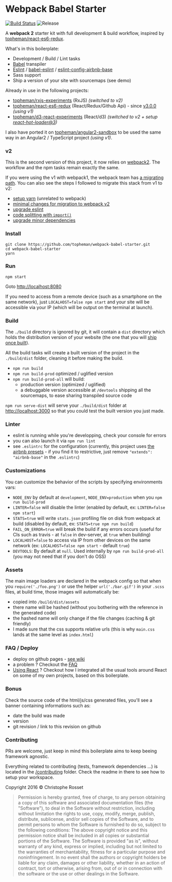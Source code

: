 Webpack Babel Starter
=====================

[![Build Status](https://travis-ci.org/topheman/webpack-babel-starter.svg?branch=master)](https://travis-ci.org/topheman/webpack-babel-starter)
![Release](https://img.shields.io/badge/release-v2-blue.svg)

A **webpack 2** starter kit with full development & build workflow, inspired by [topheman/react-es6-redux](https://github.com/topheman/react-es6-redux).

What's in this boilerplate:

* Development / Build / Lint tasks
* [Babel](https://babeljs.io/) transpiler
* [Eslint](http://eslint.org/) / [babel-eslint](https://github.com/babel/babel-eslint) / [eslint-config-airbnb-base](https://www.npmjs.com/package/eslint-config-airbnb-base)
* Sass support
* Ship a version of your site with sourcemaps (see demo)

Already in use in the following projects:

* [topheman/rxjs-experiments](https://github.com/topheman/rxjs-experiments) (RxJS) *(switched to v2)*
* [topheman/react-es6-redux](https://github.com/topheman/react-es6-redux) (React/Redux/Github Api) - since [v3.0.0](https://github.com/topheman/react-es6-redux/releases/tag/v3.0.0) *(using v1)*
* [topheman/d3-react-experiments](https://github.com/topheman/d3-react-experiments) (React/d3) *(switched to v2 + setup [react-hot-loader@3](https://github.com/topheman/d3-react-experiments/commit/8840b679e9b72310c7bb0a9749cab0a58a568f1f))*

I also have ported it on [topheman/angular2-sandbox](https://github.com/topheman/angular2-sandbox) to be used the same way in an Angular2 / TypeScript project *(using v1)*.

### v2

This is the second version of this project, it now relies on [webpack2](https://webpack.js.org/). The workflow and the npm tasks remain exactly the same.

If you were using the v1 with webpack1, the webpack team has [a migrating path](https://webpack.js.org/guides/migrating/). You can also see the steps I followed to migrate this stack from v1 to v2:

* [setup yarn](https://github.com/topheman/webpack-babel-starter/commit/744efcc1b50c323799dec6555832e58d2c80bd6a) (unrelated to webpack)
* [minimal changes for migration to webpack v2](https://github.com/topheman/webpack-babel-starter/commit/848884d7ea85d86b7e5e2a504fe30eeb4aad6568)
* [upgrade eslint](https://github.com/topheman/webpack-babel-starter/commit/fa8d5d3eee6091d9e4dc0e9d97104947e04aa511)
* [code splitting with `import()`](https://github.com/topheman/webpack-babel-starter/commit/41dc1e1ccb540cc6214a93731acb578d86093634)
* [upgrade minor dependencies](https://github.com/topheman/webpack-babel-starter/commit/01d8ec53b49988dd39f88435fa91bd7e0444bce5)

### Install

```shell
git clone https://github.com/topheman/webpack-babel-starter.git
cd webpack-babel-starter
yarn
```

### Run

```shell
npm start
```

Goto [http://localhost:8080](http://localhost:8080)

If you need to access from a remote device (such as a smartphone on the same network), just `LOCALHOST=false npm start` and your site will be accessible via your IP (which will be output on the terminal at launch).

### Build

The `./build` directory is ignored by git, it will contain a `dist` directory which holds the distribution version of your website (the one that you will [ship once built](https://github.com/topheman/webpack-babel-starter/wiki#deploy)).

All the build tasks will create a built version of the project in the `./build/dist` folder, cleaning it before making the build.

* `npm run build`
* `npm run build-prod` optimized / uglified version
* `npm run build-prod-all` will build:
	* production version (optimized / uglified)
	* a debuggable version accessible at `/devtools` shipping all the sourcemaps, to ease sharing transpiled source code

`npm run serve-dist` will serve your `./build/dist` folder at [http://localhost:3000](http://localhost:3000) so that you could test the built version you just made.

### Linter

* eslint is running while you're developping, check your console for errors
* you can also launch it via `npm run lint`
* see `.eslintrc` for the configuration (currently, this project uses [the airbnb presets](https://www.npmjs.com/package/eslint-config-airbnb-base) - if you find it to restrictive, just remove `"extends": "airbnb-base"` in the `.eslintrc`)

### Customizations

You can customize the behavior of the scripts by specifying environments vars:

* `NODE_ENV` by default at `development`, `NODE_ENV=production` when you `npm run build-prod`
* `LINTER=false` will disable the linter (enabled by default, ex: `LINTER=false npm start`)
* `STATS=true` will write `stats.json` profiling file on disk from webpack at build (disabled by default, ex: `STATS=true npm run build`)
* `FAIL_ON_ERROR=true` will break the build if any errors occurs (useful for CIs such as travis - at `false` in dev-server, at `true` when building)
* `LOCALHOST=false` to access via IP from other devices on the same network (ex: `LOCALHOST=false npm start` - default `true`)
* `DEVTOOLS`: By default at `null`. Used internally by `npm run build-prod-all` (you may not need that if you don't do OSS)

### Assets

The main image loaders are declared in the webpack config so that when you `require('./foo.png')` or use the helper `url('./bar.gif')` in your `.scss` files, at build time, those images will automatically be:

* copied into `/build/dist/assets`
* there name will be hashed (without you bothering with the reference in the generated code)
* the hashed name will only change if the file changes (caching & git friendly)
* I made sure that the css supports relative urls (this is why `main.css` lands at the same level as `index.html`)

### FAQ / Deploy

* deploy on github pages - [see wiki](https://github.com/topheman/webpack-babel-starter/wiki#deploy)
* a problem ? Checkout the [FAQ](https://github.com/topheman/webpack-babel-starter/wiki#faq)
* [Using React](https://github.com/topheman/webpack-babel-starter/wiki#react-hot-reload) ? Checkout how I integrated all the usual tools around React on some of my own projects, based on this boilerplate.

### Bonus

Check the source code of the html/js/css generated files, you'll see a banner containing informations such as:

* date the build was made
* version
* git revision / link to this revision on github

### Contributing

PRs are welcome, just keep in mind this boilerplate aims to keep beeing framework agnostic.

Everything related to contributing (tests, framework dependencies ...) is located in the [/contributing](https://github.com/topheman/webpack-babel-starter/tree/master/contributing) folder. Check the readme in there to see how to setup your workspace.

Copyright 2016 © Christophe Rosset

> Permission is hereby granted, free of charge, to any person obtaining a copy of this software
> and associated documentation files (the "Software"), to deal in the Software without
> restriction, including without limitation the rights to use, copy, modify, merge, publish,
> distribute, sublicense, and/or sell copies of the Software, and to permit persons to whom the
> Software is furnished to do so, subject to the following conditions:
> The above copyright notice and this permission notice shall be included in all copies or
> substantial portions of the Software.
> The Software is provided "as is", without warranty of any kind, express or implied, including
> but not limited to the warranties of merchantability, fitness for a particular purpose and
> noninfringement. In no event shall the authors or copyright holders be liable for any claim,
> damages or other liability, whether in an action of contract, tort or otherwise, arising from,
> out of or in connection with the software or the use or other dealings in the Software.
